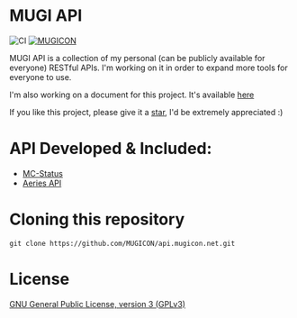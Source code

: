 # MUGI API

![CI](https://github.com/MUGICON/api.mugicon.net/workflows/CI/badge.svg) [![MUGICON](https://circleci.com/gh/MUGICON/api.mugicon.net.svg?style=svg)](https://github.com/MUGICON/api.mugicon.net/)
  
MUGI API is a collection of my personal (can be publicly available for everyone) RESTful APIs. I'm working on it in order to expand more tools for everyone to use.

I'm also working on a document for this project. It's available [here](https://doc.mugicon.net)

If you like this project, please give it a [star](https://github.com/MUGICON/api.mugicon.net/stargazers), I'd be extremely appreciated :)

# API Developed & Included:
* [MC-Status](https://doc.mugicon.net/mc-status)
* [Aeries API](https://doc.mugicon.net/aeries-api)

# Cloning this repository
```
git clone https://github.com/MUGICON/api.mugicon.net.git
```

# License
[GNU General Public License, version 3 (GPLv3)](https://github.com/MUGICON/api.mugicon.net/blob/master/LICENSE)
